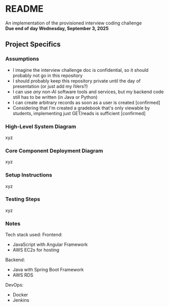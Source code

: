 # README
An implementation of the provisioned interview coding challenge\
**Due end of day Wednesday, September 3, 2025**

## Project Specifics
### Assumptions
- I imagine the interview challenge doc is confidential, so it should probably not go in this repository
- I should probably keep this repository private until the day of presentation (or just add my IVers?)
- I can use *any* non-AI software tools and services, but my backend code still has to be written (in Java or Python)
- I can create arbitrary records as soon as a user is created [confirmed]
- Considering that I'm created a gradebook that's only viewable by students, implementing just GET/reads is sufficient [confirmed]

### High-Level System Diagram
xyz

### Core Component Deployment Diagram
xyz

### Setup Instructions
xyz

### Testing Steps
xyz

### Notes
Tech stack used:
Frontend:
- JavaScript with Angular Framework
- AWS EC2s for hosting

Backend:
- Java with Spring Boot Framework
- AWS RDS

DevOps:
- Docker
- Jenkins